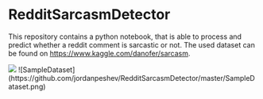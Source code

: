 # RedditSarcasmDetector
This repository contains a python notebook, that is able to process and predict whether a reddit comment is sarcastic or not.
The used dataset can be found on https://www.kaggle.com/danofer/sarcasm.

<img src="https://raw.githubusercontent.com/jordanpeshev/RedditSarcasmDetector/master/SampleDataset.png?sanitize=true&raw=true" />
![SampleDataset](https://github.com/jordanpeshev/RedditSarcasmDetector/master/SampleDataset.png)
